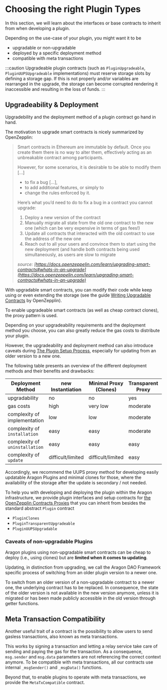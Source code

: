 # Choosing the right Plugin Types

In this section, we will learn about the interfaces or base contracts to inherit from when developing a plugin.

Depending on the use-case of your plugin, you might want it to be
- upgradable or non-upgradable
- deployed by a specific deployment method
- compatible with meta transactions

:::caution
Upgradeable plugin contracts (such as `PluginUpgradeable`, `PluginUUPSUpgradeable` implementations) must reserve storage slots by defining a storage gap. If this is not properly and/or variables are rearranged in the upgrade, the storage can become corrupted rendering it inaccessible and resulting in the loss of funds.
:::

## Upgradeability & Deployment

Upgradebility and the deployment method of a plugin contract go hand in hand.

The motivation to upgrade smart contracts is nicely summarized by OpenZepplin:

> Smart contracts in Ethereum are immutable by default. Once you create them there is no way to alter them, effectively acting as an unbreakable contract among participants.
> 
> However, for some scenarios, it is desirable to be able to modify them […] 
> - to fix a bug [...],
> - to add additional features, or simply to
> - change the rules enforced by it.
> 
> Here’s what you’d need to do to fix a bug in a contract you cannot upgrade:
> 1. Deploy a new version of the contract
> 2. Manually migrate all state from the old one contract to the new one (which can be very expensive in terms of gas fees!)
> 3. Update all contracts that interacted with the old contract to use the address of the new one
> 4. Reach out to all your users and convince them to start using the new deployment (and handle both contracts being used simultaneously, as users are slow to migrate
>
>*source: [https://docs.openzeppelin.com/learn/upgrading-smart-contracts#whats-in-an-upgrade](https://docs.openzeppelin.com/learn/upgrading-smart-contracts#whats-in-an-upgrade)*

With upgradable smart contracts, you can modify their code while keep using or even extending the storage (see the guide [Writing Upgradable Contracts](https://docs.openzeppelin.com/upgrades-plugins/1.x/writing-upgradeable) by OpenZepplin).

To enable upgradeable smart contracts (as well as cheap contract clones), the proxy pattern is used. 

Depending on your upgradeability requirements and the deployment method you choose, you can also greatly reduce the gas costs to distribute your plugin.

However, the upgradeability and deployment method can also introduce caveats during [The Plugin Setup Process](https://www.notion.so/The-Plugin-Setup-Process-5840be4e7b6a497f8d088fa8d40ad83d), especially for updating from an older version to a new one.

The following table presents an overview of the different deployment methods and their benefits and drawbacks:

| Deployment Method | new Instantiation | Minimal Proxy (Clones) | Transparent Proxy | UUPS Proxy |
| --- | --- | --- | --- | --- |
| upgradability | no | no | yes | yes |
| gas costs | high | very low | moderate | low |
| complexity of implementation | low | low | moderate | moderate |
| complexity of `installation` | easy | easy | moderate | moderate |
| complexity of `uninstallation` | easy | easy | easy | easy |
| complexity of `update` | difficult/limited | difficult/limited | easy | easy |

Accordingly, we recommend the UUPS proxy method for developing easily updatable Aragon Plugins and minimal clones for those, where the availability of the storage after the update is secondary / not needed.

To help you with developing and deploying the plugin within the Aragon infrastructure, we provide plugin interfaces and setup contracts for [the OpenZepplin Contracts Proxies](https://docs.openzeppelin.com/contracts/4.x/api/proxy) that you can inherit from besides the standard abstract `Plugin` contract

- `PluginClones`
- `PluginTransparentUpgradeable`
- `PluginUUPSUpgradable`

### Caveats of non-upgradable Plugins

Aragon plugins using non-upgradable smart contracts can be cheap to deploy (i.e., using clones) but are **limited when it comes to updating**. 

Updating, in distinction from upgrading, we call the Aragon DAO Framework specific process of switching from an older plugin version to a newer one.

To switch from an older version of a non-upgradable contract to a newer one, the underlying contract has to be replaced. In consequence, the state of the older version is not available in the new version anymore, unless it is migrated or has been made publicly accessible in the old version through getter functions.

## Meta Transaction Compatibility

Another useful trait of a contract is the possibility to allow users to send gasless transactions, also known as meta transactions.

This works by signing a transaction and letting a relay service take care of sending and paying the gas for the transaction. 
As a consequence, `msg.sender` and `msg.data` parameters are not referencing the correct context anymore. To be compatible with meta transactions, all our contracts use internal `_msgSender()` and  `_msgData()` functions.

Beyond that, to enable plugins to operate with meta transactions, we provide the `MetaTxCompatible` contract.
